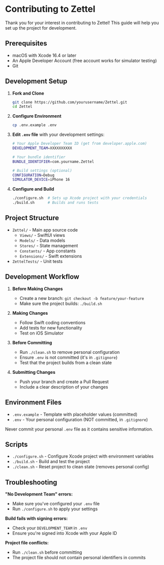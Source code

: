 # Contributing to Zettel

Thank you for your interest in contributing to Zettel! This guide will help you set up the project for development.

## Prerequisites

- macOS with Xcode 16.4 or later
- An Apple Developer Account (free account works for simulator testing)
- Git

## Development Setup

1. **Fork and Clone**

   ```bash
   git clone https://github.com/yourusername/Zettel.git
   cd Zettel
   ```

2. **Configure Environment**

   ```bash
   cp .env.example .env
   ```

3. **Edit `.env` file** with your development settings:

   ```bash
   # Your Apple Developer Team ID (get from developer.apple.com)
   DEVELOPMENT_TEAM=XXXXXXXXXX

   # Your bundle identifier
   BUNDLE_IDENTIFIER=com.yourname.Zettel

   # Build settings (optional)
   CONFIGURATION=Debug
   SIMULATOR_DEVICE=iPhone 16
   ```

4. **Configure and Build**
   ```bash
   ./configure.sh  # Sets up Xcode project with your credentials
   ./build.sh      # Builds and runs tests
   ```

## Project Structure

- `Zettel/` - Main app source code
  - `Views/` - SwiftUI views
  - `Models/` - Data models
  - `Stores/` - State management
  - `Constants/` - App constants
  - `Extensions/` - Swift extensions
- `ZettelTests/` - Unit tests

## Development Workflow

1. **Before Making Changes**

   - Create a new branch: `git checkout -b feature/your-feature`
   - Make sure the project builds: `./build.sh`

2. **Making Changes**

   - Follow Swift coding conventions
   - Add tests for new functionality
   - Test on iOS Simulator

3. **Before Committing**

   - Run `./clean.sh` to remove personal configuration
   - Ensure `.env` is not committed (it's in `.gitignore`)
   - Test that the project builds from a clean state

4. **Submitting Changes**
   - Push your branch and create a Pull Request
   - Include a clear description of your changes

## Environment Files

- `.env.example` - Template with placeholder values (committed)
- `.env` - Your personal configuration (NOT committed, in `.gitignore`)

Never commit your personal `.env` file as it contains sensitive information.

## Scripts

- `./configure.sh` - Configure Xcode project with environment variables
- `./build.sh` - Build and test the project
- `./clean.sh` - Reset project to clean state (removes personal config)

## Troubleshooting

**"No Development Team" errors:**

- Make sure you've configured your `.env` file
- Run `./configure.sh` to apply your settings

**Build fails with signing errors:**

- Check your `DEVELOPMENT_TEAM` in `.env`
- Ensure you're signed into Xcode with your Apple ID

**Project file conflicts:**

- Run `./clean.sh` before committing
- The project file should not contain personal identifiers in commits
